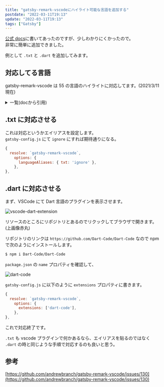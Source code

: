 ```yaml
---
title: "gatsby-remark-vscodeにハイライト可能な言語を追加する"
postdate: "2022-03-11T19:13"
update: "2022-03-11T19:13"
tags: ["Gatsby"]
---
```


[公式 docs](https://www.gatsbyjs.com/plugins/gatsby-remark-vscode/)に書いてあったのですが、少しわかりにくかったので。  
非常に簡単に追加できました。

例として `.txt` と `.dart` を追加してみます。

## 対応してる言語

gatsby-remark-vscode は 55 の言語のハイライトに対応してます。(2021/3/11 現在)

<details>
  <summary>一覧(docから引用)</summary>

- Batch/CMD
- Clojure
- CoffeeScript
- C
- C++
- C Platform
- C#
- CSS
- Dockerfile
- F#
- Git Commit
- Git Rebase
- Diff
- Ignore
- Go
- Groovy
- Handlebars
- Hlsl
- HTML
- CSHTML
- PHP HTML
- INI
- Java
- JavaScript
- JSX
- JSON
- JSON with Comments
- Less
- Log
- Lua
- Makefile
- Markdown
- Objective-C
- Objective-C++
- Perl
- Perl 6
- PHP
- Powershell
- Pug
- Python
- R
- Ruby
- Rust
- Sass
- SassDoc
- ShaderLab
- Shell
- SQL
- Swift
- TypeScript
- TSX
- ASP VB .NET
- XML
- XML XSL
- YAML

</details>

## .txt に対応させる

これは対応というかエイリアスを設定します。  
`gatsby-config.js` にて `ignore` にすれば期待通りになる。

```jsx
{
  resolve: `gatsby-remark-vscode`,
    options: {
      languageAliases: { txt: 'ignore' },
    },
},
```

## .dart に対応させる

まず、VSCode にて Dart 言語のプラグインを表示させます。

![vscode-dart-extension](screenshot_dart_vsc.png)

リソースのところにリポジトリとあるのでリクックしてブラウザで開きます。(上画像赤丸)

リポジトリのリンクは `https://github.com/Dart-Code/Dart-Code` なので npm で次のようにインストールします。

```bash
$ npm i Dart-Code/Dart-Code
```

`package.json` の `name` プロパティを確認して、

![dart-code](screenshot_dart_pkg.png)

`gatsby-config.js` に以下のように `extensions` プロパティに書きます。

```jsx
{
  resolve: `gatsby-remark-vscode`,
    options: {
      extensions: ['dart-code'],
    },
},
```

これで対応終了です。

`.txt` も vscode プラグインで何かあるなら、エイリアスを貼るのではなく `.dart` の時と同じような手順で対応するのも良いと思う。

## 参考

[https://github.com/andrewbranch/gatsby-remark-vscode/issues/130](https://github.com/andrewbranch/gatsby-remark-vscode/issues/130)
